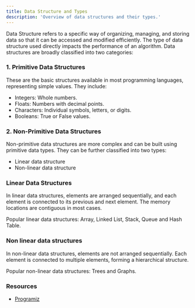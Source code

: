 ```yaml
---
title: Data Structure and Types
description: 'Overview of data structures and their types.'
---
```


Data Structure refers to a specific way of organizing, managing, and storing data so that it can be accessed and modified efficiently. The type of data structure used directly impacts the performance of an algorithm. Data structures are broadly classified into two categories:

### 1. Primitive Data Structures

These are the basic structures available in most programming languages, representing simple values. They include:

* Integers: Whole numbers.
* Floats: Numbers with decimal points.
* Characters: Individual symbols, letters, or digits.
* Booleans: True or False values.

### 2. Non-Primitive Data Structures

Non-primitive data structures are more complex and can be built using primitive data types. They can be further classified into two types:

* Linear data structure
* Non-linear data structure

### Linear Data Structures

In linear data structures, elements are arranged sequentially, and each element is connected to its previous and next element. The memory locations are contiguous in most cases.

Popular linear data structures: Array, Linked List, Stack, Queue and Hash Table.

### Non linear data structures

In non-linear data structures, elements are not arranged sequentially. Each element is connected to multiple elements, forming a hierarchical structure.

Popular non-linear data structures: Trees and Graphs.


### Resources

* [Programiz](https://www.programiz.com/dsa/data-structure-types)
